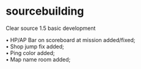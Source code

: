 # sourcebuilding

 Clear source 1.5 basic development

• HP/AP Bar on scoreboard at mission added/fixed; </br>
• Shop jump fix added;<br/>
• Ping color added;<br/>
• Map name room added; <br/>
